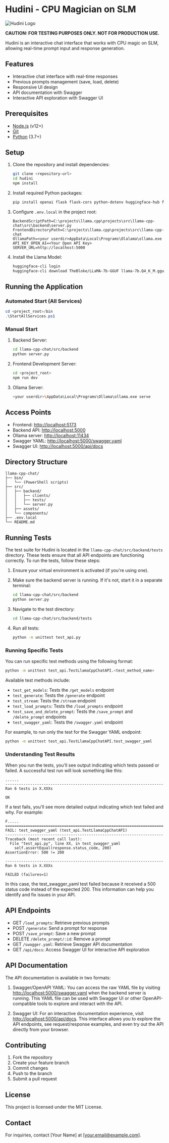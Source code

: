 # Hudini - CPU Magician on SLM

![Hudini Logo](./src/assets/hidini2.webp)

**CAUTION: FOR TESTING PURPOSES ONLY. NOT FOR PRODUCTION USE.**

Hudini is an interactive chat interface that works with CPU magic on SLM, allowing real-time prompt input and response generation.

## Features

- Interactive chat interface with real-time responses
- Previous prompts management (save, load, delete)
- Responsive UI design
- API documentation with Swagger
- Interactive API exploration with Swagger UI

## Prerequisites

- [Node.js](https://nodejs.org/) (v12+)
- [Git](https://git-scm.com/)
- [Python](https://www.python.org/) (3.7+)

## Setup

1. Clone the repository and install dependencies:
   ```bash
   git clone <repository-url>
   cd hudini
   npm install
   ```

2. Install required Python packages:
   ```bash
   pip install openai flask flask-cors python-dotenv huggingface-hub flask-swagger-ui
   ```

3. Configure `.env.local` in the project root:
   ```plaintext
   BackendScriptPath=C:\projects\llama.cpp\projects\src\llama-cpp-chat\src\backend\server.py
   FrontendDirectoryPath=C:\projects\llama.cpp\projects\src\llama-cpp-chat
   OllamaPath=<your userdir>AppData\Local\Programs\Olalama\ollama.exe
   API_KEY_OPEN_AI=<Your Open API Key>
   SERVER_URL=http://localhost:5000
   ```

4. Install the Llama Model:
   ```bash
   huggingface-cli login
   huggingface-cli download TheBloke/LLaMA-7b-GGUF llama-7b.Q4_K_M.gguf --local-dir C:/projects/llama-cpp --local-dir-use-symlinks False
   ```

## Running the Application

### Automated Start (All Services)

```powershell
cd <project_root>/bin
.\StartAllServices.ps1
```

### Manual Start

1. Backend Server:
   ```bash
   cd llama-cpp-chat/src/backend
   python server.py
   ```

2. Frontend Development Server:
   ```bash
   cd <project_root>
   npm run dev
   ```

3. Ollama Server:
   ```bash
   <your userdir>\AppData\Local\Programs\Ollama\ollama.exe serve
   ```

## Access Points

- Frontend: [http://localhost:5173](http://localhost:5173)
- Backend API: [http://localhost:5000](http://localhost:5000)
- Ollama server: [http://localhost:11434](http://localhost:11434)
- Swagger YAML: [http://localhost:5000/swagger.yaml](http://localhost:5000/swagger.yaml)
- Swagger UI: [http://localhost:5000/api/docs](http://localhost:5000/api/docs)

## Directory Structure

```
llama-cpp-chat/
├── bin/
│   └── (PowerShell scripts)
├── src/
│   ├── backend/
│   │   ├── clients/
│   │   ├── tests/
│   │   └── server.py
│   ├── assets/
│   └── components/
├── .env.local
└── README.md
```

## Running Tests

The test suite for Hudini is located in the `llama-cpp-chat/src/backend/tests` directory. These tests ensure that all API endpoints are functioning correctly. To run the tests, follow these steps:

1. Ensure your virtual environment is activated (if you're using one).

2. Make sure the backend server is running. If it's not, start it in a separate terminal:
   ```bash
   cd llama-cpp-chat/src/backend
   python server.py
   ```

3. Navigate to the test directory:
   ```bash
   cd llama-cpp-chat/src/backend/tests
   ```

4. Run all tests:
   ```bash
   python -m unittest test_api.py
   ```

### Running Specific Tests

You can run specific test methods using the following format:

```bash
python -m unittest test_api.TestLlamaCppChatAPI.<test_method_name>
```

Available test methods include:

- `test_get_models`: Tests the `/get_models` endpoint
- `test_generate`: Tests the `/generate` endpoint
- `test_stream`: Tests the `/stream` endpoint
- `test_load_prompts`: Tests the `/load_prompts` endpoint
- `test_save_and_delete_prompt`: Tests the `/save_prompt` and `/delete_prompt` endpoints
- `test_swagger_yaml`: Tests the `/swagger.yaml` endpoint

For example, to run only the test for the Swagger YAML endpoint:

```bash
python -m unittest test_api.TestLlamaCppChatAPI.test_swagger_yaml
```

### Understanding Test Results

When you run the tests, you'll see output indicating which tests passed or failed. A successful test run will look something like this:

```
......
----------------------------------------------------------------------
Ran 6 tests in X.XXXs

OK
```

If a test fails, you'll see more detailed output indicating which test failed and why. For example:

```
F.....
======================================================================
FAIL: test_swagger_yaml (test_api.TestLlamaCppChatAPI)
----------------------------------------------------------------------
Traceback (most recent call last):
  File "test_api.py", line XX, in test_swagger_yaml
    self.assertEqual(response.status_code, 200)
AssertionError: 500 != 200

----------------------------------------------------------------------
Ran 6 tests in X.XXXs

FAILED (failures=1)
```

In this case, the test_swagger_yaml test failed because it received a 500 status code instead of the expected 200. This information can help you identify and fix issues in your API.

## API Endpoints

- GET `/load_prompts`: Retrieve previous prompts
- POST `/generate`: Send a prompt for response
- POST `/save_prompt`: Save a new prompt
- DELETE `/delete_prompt/:id`: Remove a prompt
- GET `/swagger.yaml`: Retrieve Swagger API documentation
- GET `/api/docs`: Access Swagger UI for interactive API exploration

## API Documentation

The API documentation is available in two formats:

1. Swagger/OpenAPI YAML: You can access the raw YAML file by visiting [http://localhost:5000/swagger.yaml](http://localhost:5000/swagger.yaml) when the backend server is running. This YAML file can be used with Swagger UI or other OpenAPI-compatible tools to explore and interact with the API.

2. Swagger UI: For an interactive documentation experience, visit [http://localhost:5000/api/docs](http://localhost:5000/api/docs). This interface allows you to explore the API endpoints, see request/response examples, and even try out the API directly from your browser.

## Contributing

1. Fork the repository
2. Create your feature branch
3. Commit changes
4. Push to the branch
5. Submit a pull request

## License

This project is licensed under the MIT License.

## Contact

For inquiries, contact [Your Name] at [your.email@example.com].
